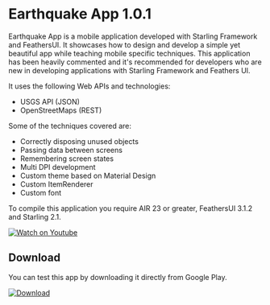 # Earthquake App 1.0.1

Earthquake App is a mobile application developed with Starling Framework and FeathersUI. It showcases how to design and develop a simple yet beautiful app while teaching mobile specific techniques.
This application has been heavily commented and it's recommended for developers who are new in developing applications with Starling Framework and Feathers UI.

It uses the following Web APIs and technologies:

  - USGS API (JSON)
  - OpenStreetMaps (REST)

Some of the techniques covered are:

  - Correctly disposing unused objects
  - Passing data between screens
  - Remembering screen states
  - Multi DPI development
  - Custom theme based on Material Design
  - Custom ItemRenderer
  - Custom font

To compile this application you require AIR 23 or greater, FeathersUI 3.1.2 and Starling 2.1.

[![Watch on Youtube](http://i.imgur.com/KausbJB.png)](https://www.youtube.com/watch?v=T14a9QIm8Ts)

## Download

You can test this app by downloading it directly from Google Play.

[![Download](http://i.imgur.com/He0deVa.png)](https://play.google.com/store/apps/details?id=air.im.phantom.earthquakes)